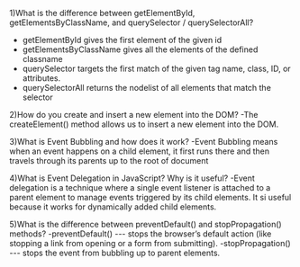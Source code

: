 1)What is the difference between getElementById, getElementsByClassName, and querySelector / querySelectorAll?
- getElementById gives the first element of the given id
- getElementsByClassName gives all the elements of the defined classname
- querySelector targets the first match of the given tag name, class, ID, or attributes.
- querySelectorAll returns the nodelist of all elements that match the selector

2)How do you create and insert a new element into the DOM?
-The createElement() method allows us to insert a new element into the DOM.

3)What is Event Bubbling and how does it work?
-Event Bubbling means when an event happens on a child element, it first runs there and then travels through its parents up to the root of document

4)What is Event Delegation in JavaScript? Why is it useful?
-Event delegation is a technique where a single event listener is attached to a parent element to manage events triggered by its child elements. It si useful because it works for dynamically added child
elements.

5)What is the difference between preventDefault() and stopPropagation() methods?
-preventDefault() --- stops the browser’s default action (like stopping a link from opening or a form from submitting).
-stopPropagation() --- stops the event from bubbling up to parent elements.
